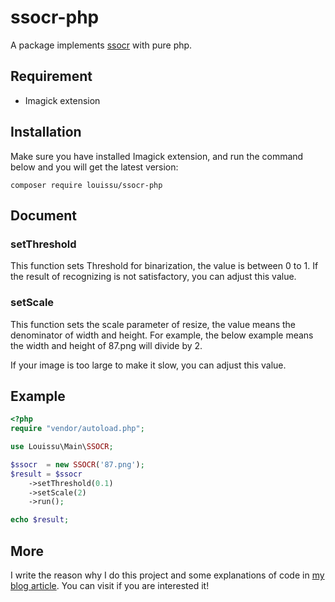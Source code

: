 # ssocr-php
A package implements [ssocr](https://github.com/auerswal/ssocr) with pure php.

## Requirement
- Imagick extension
## Installation
Make sure you have installed Imagick extension, and run the command below and you will get the latest version:
```
composer require louissu/ssocr-php
```

## Document

### setThreshold
This function sets Threshold for binarization, the value is between 0 to 1. If the result of recognizing is not satisfactory, you can adjust this value.

### setScale
This function sets the scale parameter of resize, the value means the denominator of width and height. For example, the below example means the width and height of 87.png will divide by 2.

If your image is too large to make it slow, you can adjust this value.

## Example
```php
<?php
require "vendor/autoload.php";

use Louissu\Main\SSOCR;

$ssocr  = new SSOCR('87.png');
$result = $ssocr
    ->setThreshold(0.1)
    ->setScale(2)
    ->run();

echo $result;
```

## More
I write the reason why I do this project and some explanations of code in [my blog article](https://szlforgithub.github.io/post/php_ssocr). You can visit if you are interested it!

